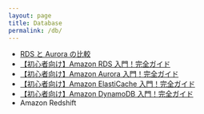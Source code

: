 ```yaml
---
layout: page
title: Database
permalink: /db/
---
```


- <a href="./rds-aurora-overview/index.html" target="_blank">RDS と Aurora の比較</a>
- <a href="./rds-overview/index.html" target="_blank">【初心者向け】Amazon RDS 入門！完全ガイド</a>
- <a href="./aurora-overview/index.html" target="_blank">【初心者向け】Amazon Aurora 入門！完全ガイド</a>
- <a href="./elasticache-overview/index.html" target="_blank">【初心者向け】Amazon ElastiCache 入門！完全ガイド</a>
- <a href="./dynamodb-overview/index.html" target="_blank">【初心者向け】Amazon DynamoDB 入門！完全ガイド</a>
- Amazon Redshift
